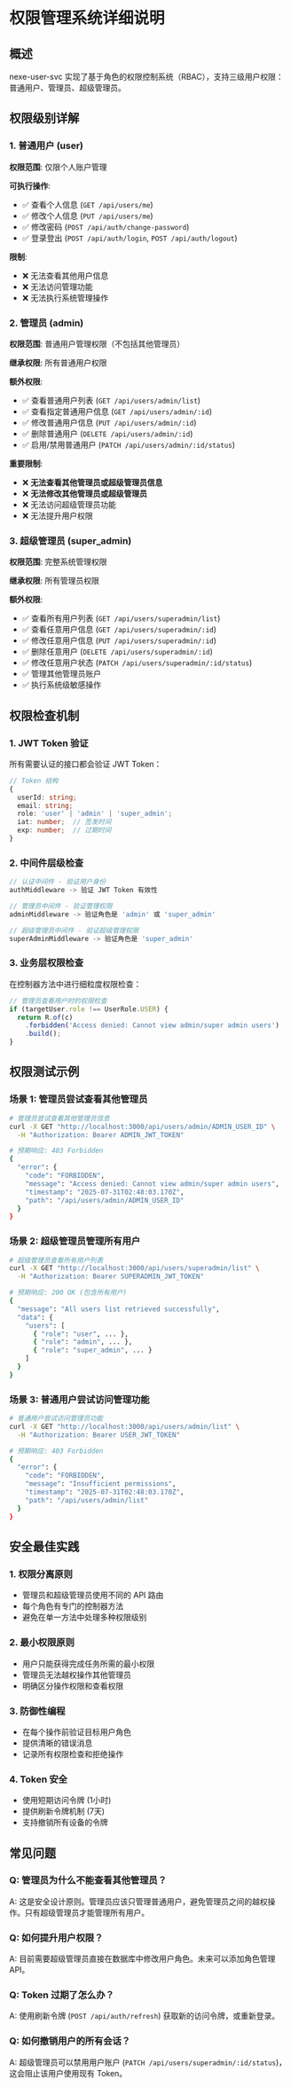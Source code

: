 # 权限管理系统详细说明

## 概述

nexe-user-svc 实现了基于角色的权限控制系统（RBAC），支持三级用户权限：普通用户、管理员、超级管理员。

## 权限级别详解

### 1. 普通用户 (user)

**权限范围**: 仅限个人账户管理

**可执行操作**:
- ✅ 查看个人信息 (`GET /api/users/me`)
- ✅ 修改个人信息 (`PUT /api/users/me`)
- ✅ 修改密码 (`POST /api/auth/change-password`)
- ✅ 登录登出 (`POST /api/auth/login`, `POST /api/auth/logout`)

**限制**:
- ❌ 无法查看其他用户信息
- ❌ 无法访问管理功能
- ❌ 无法执行系统管理操作

### 2. 管理员 (admin)

**权限范围**: 普通用户管理权限（不包括其他管理员）

**继承权限**: 所有普通用户权限

**额外权限**:
- ✅ 查看普通用户列表 (`GET /api/users/admin/list`)
- ✅ 查看指定普通用户信息 (`GET /api/users/admin/:id`)
- ✅ 修改普通用户信息 (`PUT /api/users/admin/:id`)
- ✅ 删除普通用户 (`DELETE /api/users/admin/:id`)
- ✅ 启用/禁用普通用户 (`PATCH /api/users/admin/:id/status`)

**重要限制**:
- ❌ **无法查看其他管理员或超级管理员信息**
- ❌ **无法修改其他管理员或超级管理员**
- ❌ 无法访问超级管理员功能
- ❌ 无法提升用户权限

### 3. 超级管理员 (super_admin)

**权限范围**: 完整系统管理权限

**继承权限**: 所有管理员权限

**额外权限**:
- ✅ 查看所有用户列表 (`GET /api/users/superadmin/list`)
- ✅ 查看任意用户信息 (`GET /api/users/superadmin/:id`)
- ✅ 修改任意用户信息 (`PUT /api/users/superadmin/:id`)
- ✅ 删除任意用户 (`DELETE /api/users/superadmin/:id`)
- ✅ 修改任意用户状态 (`PATCH /api/users/superadmin/:id/status`)
- ✅ 管理其他管理员账户
- ✅ 执行系统级敏感操作

## 权限检查机制

### 1. JWT Token 验证

所有需要认证的接口都会验证 JWT Token：

```typescript
// Token 结构
{
  userId: string;
  email: string;
  role: 'user' | 'admin' | 'super_admin';
  iat: number;  // 签发时间
  exp: number;  // 过期时间
}
```

### 2. 中间件层级检查

```typescript
// 认证中间件 - 验证用户身份
authMiddleware -> 验证 JWT Token 有效性

// 管理员中间件 - 验证管理权限
adminMiddleware -> 验证角色是 'admin' 或 'super_admin'

// 超级管理员中间件 - 验证超级管理权限
superAdminMiddleware -> 验证角色是 'super_admin'
```

### 3. 业务层权限检查

在控制器方法中进行细粒度权限检查：

```typescript
// 管理员查看用户时的权限检查
if (targetUser.role !== UserRole.USER) {
  return R.of(c)
    .forbidden('Access denied: Cannot view admin/super admin users')
    .build();
}
```

## 权限测试示例

### 场景 1: 管理员尝试查看其他管理员

```bash
# 管理员尝试查看其他管理员信息
curl -X GET "http://localhost:3000/api/users/admin/ADMIN_USER_ID" \
  -H "Authorization: Bearer ADMIN_JWT_TOKEN"

# 预期响应: 403 Forbidden
{
  "error": {
    "code": "FORBIDDEN",
    "message": "Access denied: Cannot view admin/super admin users",
    "timestamp": "2025-07-31T02:48:03.170Z",
    "path": "/api/users/admin/ADMIN_USER_ID"
  }
}
```

### 场景 2: 超级管理员管理所有用户

```bash
# 超级管理员查看所有用户列表
curl -X GET "http://localhost:3000/api/users/superadmin/list" \
  -H "Authorization: Bearer SUPERADMIN_JWT_TOKEN"

# 预期响应: 200 OK (包含所有用户)
{
  "message": "All users list retrieved successfully",
  "data": {
    "users": [
      { "role": "user", ... },
      { "role": "admin", ... },
      { "role": "super_admin", ... }
    ]
  }
}
```

### 场景 3: 普通用户尝试访问管理功能

```bash
# 普通用户尝试访问管理员功能
curl -X GET "http://localhost:3000/api/users/admin/list" \
  -H "Authorization: Bearer USER_JWT_TOKEN"

# 预期响应: 403 Forbidden
{
  "error": {
    "code": "FORBIDDEN",
    "message": "Insufficient permissions",
    "timestamp": "2025-07-31T02:48:03.170Z",
    "path": "/api/users/admin/list"
  }
}
```

## 安全最佳实践

### 1. 权限分离原则
- 管理员和超级管理员使用不同的 API 路由
- 每个角色有专门的控制器方法
- 避免在单一方法中处理多种权限级别

### 2. 最小权限原则
- 用户只能获得完成任务所需的最小权限
- 管理员无法越权操作其他管理员
- 明确区分操作权限和查看权限

### 3. 防御性编程
- 在每个操作前验证目标用户角色
- 提供清晰的错误消息
- 记录所有权限检查和拒绝操作

### 4. Token 安全
- 使用短期访问令牌 (1小时)
- 提供刷新令牌机制 (7天)
- 支持撤销所有设备的令牌

## 常见问题

### Q: 管理员为什么不能查看其他管理员？
A: 这是安全设计原则。管理员应该只管理普通用户，避免管理员之间的越权操作。只有超级管理员才能管理所有用户。

### Q: 如何提升用户权限？
A: 目前需要超级管理员直接在数据库中修改用户角色。未来可以添加角色管理 API。

### Q: Token 过期了怎么办？
A: 使用刷新令牌 (`POST /api/auth/refresh`) 获取新的访问令牌，或重新登录。

### Q: 如何撤销用户的所有会话？
A: 超级管理员可以禁用用户账户 (`PATCH /api/users/superadmin/:id/status`)，这会阻止该用户使用现有 Token。
